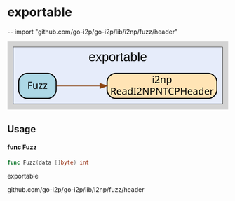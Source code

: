 # exportable
--
    import "github.com/go-i2p/go-i2p/lib/i2np/fuzz/header"

![exportable.svg](exportable.svg)



## Usage

#### func  Fuzz

```go
func Fuzz(data []byte) int
```



exportable 

github.com/go-i2p/go-i2p/lib/i2np/fuzz/header
